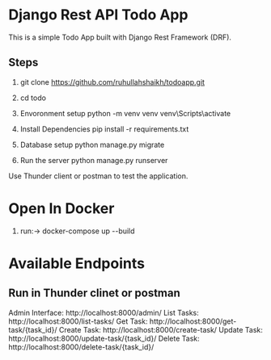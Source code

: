 # Django Rest API Todo App

This is a simple Todo App built with Django Rest Framework (DRF).

## Steps
1) git clone https://github.com/ruhullahshaikh/todoapp.git
2) cd todo

3) Envoronment setup python -m venv venv
venv\Scripts\activate
4) Install Dependencies
pip install -r requirements.txt

5) Database setup
python manage.py migrate

6) Run the server 
python manage.py runserver

Use Thunder client or postman to test the application.

# Open In Docker 

1) run:->  docker-compose up --build

# Available Endpoints
## Run in Thunder clinet or postman

Admin Interface: http://localhost:8000/admin/
List Tasks: http://localhost:8000/list-tasks/
Get Task: http://localhost:8000/get-task/{task_id}/
Create Task: http://localhost:8000/create-task/
Update Task: http://localhost:8000/update-task/{task_id}/
Delete Task: http://localhost:8000/delete-task/{task_id}/